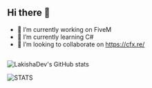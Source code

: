 ## Hi there 👋

- 🔭 I’m currently working on FiveM
- 🌱 I’m currently learning C#
- 👯 I’m looking to collaborate on https://cfx.re/
## 

![LakishaDev's GitHub stats](https://github-readme-stats.vercel.app/api?username=LakishaDev&count_private=true&theme=tokyonight&show_icons=true)

![STATS](https://github-readme-stats.vercel.app/api/top-langs/?username=LakishaDev&layout=compact&theme=cobalt)